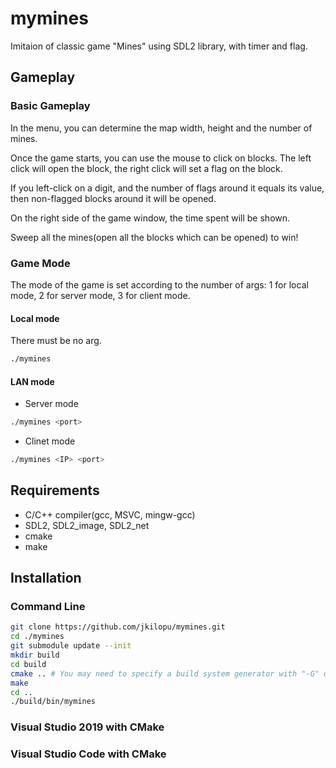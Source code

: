 # mymines

Imitaion of classic game "Mines" using SDL2 library, with timer and flag.

## Gameplay

### Basic Gameplay

In the menu, you can determine the map width, height and the number of mines.

Once the game starts, you can use the mouse to click on blocks. The left click will open the block, the right click will set a flag on the block.

If you left-click on a digit, and the number of flags around it equals its value, then non-flagged blocks around it will be opened. 

On the right side of the game window, the time spent will be shown.

Sweep all the mines(open all the blocks which can be opened) to win!

### Game Mode

The mode of the game is set according to the number of args:
1 for local mode, 2 for server mode, 3 for client mode.

#### Local mode
There must be no arg.
``` bash
./mymines
```

#### LAN mode
* Server mode
``` bash
./mymines <port>
```
* Clinet mode
``` bash
./mymines <IP> <port>
```

## Requirements

* C/C++ compiler(gcc, MSVC, mingw-gcc)
* SDL2, SDL2_image, SDL2_net
* cmake
* make

## Installation

### Command Line
``` bash
git clone https://github.com/jkilopu/mymines.git 
cd ./mymines
git submodule update --init
mkdir build
cd build
cmake .. # You may need to specify a build system generator with "-G" option
make
cd ..
./build/bin/mymines
```

### Visual Studio 2019 with CMake

### Visual Studio Code with CMake
